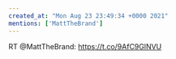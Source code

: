 ```yaml
---
created_at: "Mon Aug 23 23:49:34 +0000 2021"
mentions: ['MattTheBrand']
---
```


RT @MattTheBrand: https://t.co/9AfC9GlNVU